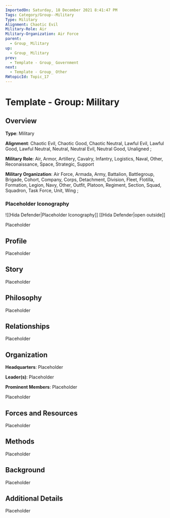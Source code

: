 ```yaml
---
ImportedOn: Saturday, 18 December 2021 8:41:47 PM
Tags: Category/Group--Military
Type: Military
Alignment: Chaotic Evil
Military-Role: Air
Military-Organization: Air Force
parent:
  - Group_ Military
up:
  - Group_ Military
prev:
  - Template - Group_ Government
next:
  - Template - Group_ Other
RWtopicId: Topic_17
---
```

# Template - Group: Military
## Overview
**Type**: Military

**Alignment**: Chaotic Evil, Chaotic Good, Chaotic Neutral, Lawful Evil, Lawful Good, Lawful Neutral, Neutral, Neutral Evil, Neutral Good, Unaligned ;

**Military Role**: Air, Armor, Artillery, Cavalry, Infantry, Logistics, Naval, Other, Reconaissance, Space, Strategic, Support

**Military Organization**: Air Force, Armada, Army, Battalion, Battlegroup, Brigade, Cohort, Company, Corps, Detachment, Division, Fleet, Flotilla, Formation, Legion, Navy, Other, Outfit, Platoon, Regiment, Section, Squad, Squadron, Task Force, Unit, Wing ;

### Placeholder Iconography
![[Hida Defender|Placeholder Iconography]]
[[Hida Defender|open outside]]

Placeholder

## Profile
Placeholder

## Story
Placeholder

## Philosophy
Placeholder

## Relationships
Placeholder

## Organization
**Headquarters**: Placeholder

**Leader(s)**: Placeholder

**Prominent Members**: Placeholder

Placeholder

## Forces and Resources
Placeholder

## Methods
Placeholder

## Background
Placeholder

## Additional Details
Placeholder

